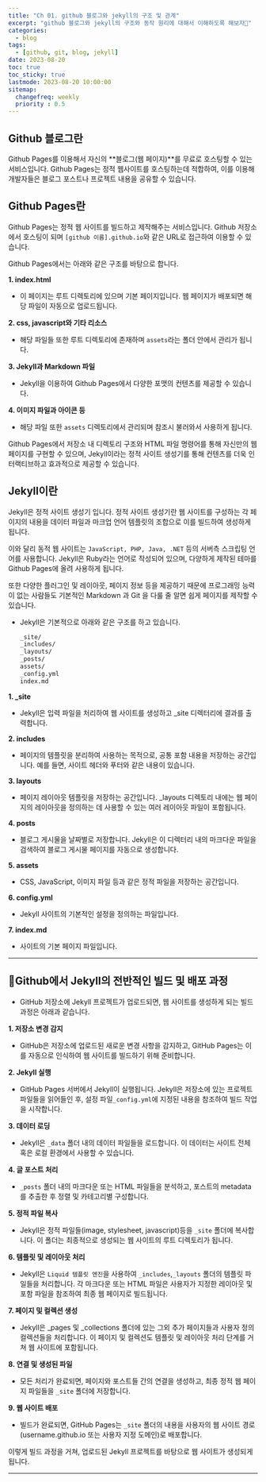 ```yaml
---
title: "Ch 01. github 블로그와 jekyll의 구조 및 관계"
excerpt: "github 블로그와 jekyll의 구조와 동작 원리에 대해서 이해하도록 해보자🐣"
categories: 
  - blog
tags:
  - [github, git, blog, jekyll]
date: 2023-08-20
toc: true
toc_sticky: true
lastmode: 2023-08-20 10:00:00
sitemap:
  changefreq: weekly
  priority : 0.5
---
```

## Github 블로그란
Github Pages를 이용해서 자신의 **블로그(웹 페이지)**를 무료로 호스팅할 수 있는 서비스입니다.
Github Pages는 정적 웹사이트를 호스팅하는데 적합하여, 이를 이용해 개발자들은 블로그 포스트나 프로젝트 내용을 공유할 수 있습니다.

## Github Pages란 
Github Pages는 정적 웹 사이트를 빌드하고 제작해주는 서비스입니다. 
Github 저장소에서 호스팅이 되며 `[github 이름].github.io`와 같은 URL로 
접근하여 이용할 수 있습니다. 

Github Pages에서는 아래와 같은 구조를 바탕으로 합니다.

**1. index.html**
  - 이 페이지는 루트 디렉토리에 있으며 기본 페이지입니다. 웹 페이지가 배포되면 해당 파일이 자동으로 업로드됩니다.
 
**2. css, javascript와 기타 리소스**
  - 해당 파일들 또한 루트 디렉토리에 존재하며 `assets`라는 폴더 안에서 관리가 됩니다.

**3. Jekyll과 Markdown 파일**
  - Jekyll을 이용하여 Github Pages에서 다양한 포맷의 컨텐츠를 제공할 수 있습니다.

**4. 이미지 파일과 아이콘 등**
  - 해당 파일 또한 `assets` 디렉토리에서 관리되며 참조시 불러와서 사용하게 됩니다.


Github Pages에서 저장소 내 디렉토리 구조와 HTML 파일 명령어를 통해 자신만의 웹 페이지를 구현할 수 있으며, 
Jekyll이라는 정적 사이트 생성기를 통해 컨텐츠를 더욱 인터랙티브하고 효과적으로 제공할 수 있습니다.

## Jekyll이란
Jekyll은 정적 사이트 생성기 입니다. 정적 사이트 생성기란 웹 사이트를 구성하는 각 페이지의 내용을 데이터 파일과 마크업 언어 템플릿의 조합으로 이를 빌드하여 생성하게 됩니다.

이와 달리 동적 웹 사이트는 `JavaScript, PHP, Java, .NET` 등의 서버측 스크립팅 언어를 사용합니다. Jekyll은 Ruby라는 언어로 작성되어 있으며, 다양하게 제작된 테마를 
Github Pages에 올려 사용하게 됩니다. 

또한 다양한 플러그인 및 레이아웃, 페이지 정보 등을 제공하기 때문에 프로그래밍 능력이 없는 사람들도 기본적인 Markdown 과 Git
을 다룰 줄 알면 쉽게 페이지를 제작할 수 있습니다.

- Jekyll은 기본적으로 아래와 같은 구조를 하고 있습니다.
  ```html
  _site/
  _includes/
  _layouts/
  _posts/
  assets/
  _config.yml
  index.md
  ```

**1. _site**
  - Jekyll은 입력 파일을 처리하여 웹 사이트를 생성하고 _site 디렉터리에 결과를 출력합니다.

**2. includes**
  - 페이지의 템플릿을 분리하여 사용하는 목적으로, 공통 포함 내용을 저장하는 공간입니다. 예를 들면, 사이트 헤더와 푸터와 같은 내용이 있습니다.

**3. layouts**
  - 페이지 레이아웃 템플릿을 저장하는 공간입니다. _layouts 디렉토리 내에는 웹 페이지의 레이아웃을 정의하는 데 사용할 수 있는 여러 레이아웃 파일이 포함됩니다.

**4. posts**
  - 블로그 게시물을 날짜별로 저장합니다. Jekyll은 이 디렉터리 내의 마크다운 파일을 검색하여 블로그 게시물 페이지를 자동으로 생성합니다.

**5. assets**
  - CSS, JavaScript, 이미지 파일 등과 같은 정적 파일을 저장하는 공간입니다.

**6. config.yml**
  - Jekyll 사이트의 기본적인 설정을 정의하는 파일입니다.

**7. index.md**
  - 사이트의 기본 페이지 파일입니다.

---

## 🐤Github에서 Jekyll의 전반적인 빌드 및 배포 과정
- GitHub 저장소에 Jekyll 프로젝트가 업로드되면, 웹 사이트를 생성하게 되는 빌드 과정은 아래과 같습니다.

**1. 저장소 변경 감지**
  - GitHub은 저장소에 업로드된 새로운 변경 사항을 감지하고, GitHub Pages는 이를 자동으로 인식하여 웹 사이트를 빌드하기 위해 준비합니다.

**2. Jekyll 실행**
  - GitHub Pages 서버에서 Jekyll이 실행됩니다. Jekyll은 저장소에 있는 프로젝트 파일들을 읽어들인 후, 설정 파일`_config.yml`에 지정된 내용을 참조하여 빌드 작업을 시작합니다.

**3. 데이터 로딩**
  - Jekyll은 `_data` 폴더 내의 데이터 파일들을 로드합니다. 이 데이터는 사이트 전체 혹은 로컬 환경에서 사용할 수 있습니다.

**4. 글 포스트 처리**
  - `_posts` 폴더 내의 마크다운 또는 HTML 파일들을 분석하고, 포스트의 metadata를 추출한 후 정렬 및 카테고리별 구성합니다.

**5. 정적 파일 복사**
  - Jekyll은 정적 파일들(image, stylesheet, javascript)등을 `_site` 폴더에 복사합니다. 이 폴더는 최종적으로 생성되는 웹 사이트의 루트 디렉토리가 됩니다.

**6. 템플릿 및 레이아웃 처리**
  - Jekyll은 `Liquid 템플릿 엔진`을 사용하여 `_includes`,`_layouts` 폴더의 템플릿 파일들을 처리합니다. 각 마크다운 또는 HTML 파일은 사용자가 지정한 레이아웃 및 포함 파일을 참조하여 최종 웹 페이지로 빌드됩니다.

**7. 페이지 및 컬렉션 생성**
  - Jekyll은 _pages 및 _collections 폴더에 있는 그외 추가 페이지들과 사용자 정의 컬렉션들을 처리합니다. 이 페이지 및 컬렉션도 템플릿 및 레이아웃 처리 단계를 거쳐 웹 사이트에 포함됩니다.

**8. 연결 및 생성된 파일**
  - 모든 처리가 완료되면, 페이지와 포스트들 간의 연결을 생성하고, 최종 정적 웹 페이지 파일들을 `_site` 폴더에 저장합니다.

**9. 웹 사이트 배포**
  - 빌드가 완료되면, GitHub Pages는 `_site` 폴더의 내용을 사용자의 웹 사이트 경로(username.github.io 또는 사용자 지정 도메인)로 배포합니다.

이렇게 빌드 과정을 거쳐, 업로드된 Jekyll 프로젝트를 바탕으로 웹 사이트가 생성되게 됩니다.

---
